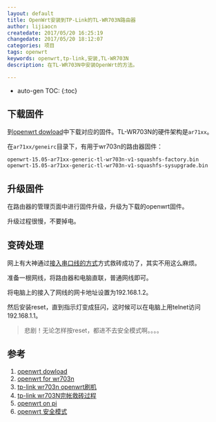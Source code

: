 ```yaml
---
layout: default
title: OpenWrt安装到TP-Link的TL-WR703N路由器
author: lijiaocn
createdate: 2017/05/20 16:25:19
changedate: 2017/05/20 18:12:07
categories: 项目
tags: openwrt
keywords: openwrt,tp-link,安装,TL-WR703N
description: 在TL-WR703N中安装OpenWrt的方法。

---
```


* auto-gen TOC:
{:toc}

## 下载固件 

到[openwrt dowload][1]中下载对应的固件。TL-WR703N的硬件架构是`ar71xx`。

在`ar71xx/geneirc`目录下，有用于wr703n的路由器固件：

	openwrt-15.05-ar71xx-generic-tl-wr703n-v1-squashfs-factory.bin
	openwrt-15.05-ar71xx-generic-tl-wr703n-v1-squashfs-sysupgrade.bin

## 升级固件

在路由器的管理页面中进行固件升级，升级为下载的openwrt固件。

升级过程很慢，不要掉电。

## 变砖处理

网上有大神通过[接入串口线的方式][4]方式救砖成功了，其实不用这么麻烦。

准备一根网线，将路由器和电脑直联，普通网线即可。

将电脑上的接入了网线的网卡地址设置为192.168.1.2。

然后安装reset，直到指示灯变成狂闪，这时候可以在电脑上用telnet访问192.168.1.1。

>悲剧！无论怎样按reset，都进不去安全模式啊。。。。

## 参考

1. [openwrt dowload][1]
2. [openwrt for wr703n][2]
3. [tp-link wr703n openwrt刷机][3]
4. [tp-link wr703N完帐救砖过程][4]
5. [openwrt on pi][5]
6. [openwrt 安全模式][6]

[1]: https://downloads.openwrt.org/ "openwrt download"
[2]: https://downloads.openwrt.org/chaos_calmer/15.05/ar71xx/generic/ "openwrt for wr703n"
[3]: http://www.jb51.net/network/113081.html "tp-link wr703n openwrt刷机教程"
[4]: http://www.92ez.com/?action=show&id=3 "tp-link wr703N完整救砖过程"
[5]: http://shumeipai.nxez.com/2015/07/28/install-openwrt-will-be-transformed-into-a-versatile-router-raspberry-pi.html "openwrt on pi"
[6]: http://www.hiadmin.org/2013/07/23/wr703-openwrt/ "openwrt安全模式"
